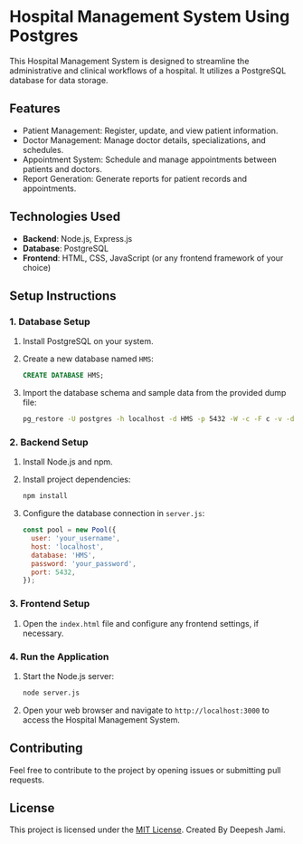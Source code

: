 # Hospital Management System Using Postgres

This Hospital Management System is designed to streamline the administrative and clinical workflows of a hospital. It utilizes a PostgreSQL database for data storage.

## Features

- Patient Management: Register, update, and view patient information.
- Doctor Management: Manage doctor details, specializations, and schedules.
- Appointment System: Schedule and manage appointments between patients and doctors.
- Report Generation: Generate reports for patient records and appointments.

## Technologies Used

- **Backend**: Node.js, Express.js
- **Database**: PostgreSQL
- **Frontend**: HTML, CSS, JavaScript (or any frontend framework of your choice)

## Setup Instructions

### 1. Database Setup

1. Install PostgreSQL on your system.
2. Create a new database named `HMS`:

    ```sql
    CREATE DATABASE HMS;
    ```

3. Import the database schema and sample data from the provided dump file:

    ```bash
    pg_restore -U postgres -h localhost -d HMS -p 5432 -W -c -F c -v -d path/to/database_dump.dump
    ```

### 2. Backend Setup

1. Install Node.js and npm.
2. Install project dependencies:

    ```bash
    npm install
    ```

3. Configure the database connection in `server.js`:

    ```javascript
    const pool = new Pool({
      user: 'your_username',
      host: 'localhost',
      database: 'HMS',
      password: 'your_password',
      port: 5432,
    });
    ```

### 3. Frontend Setup

1. Open the `index.html` file and configure any frontend settings, if necessary.

### 4. Run the Application

1. Start the Node.js server:

    ```bash
    node server.js
    ```

2. Open your web browser and navigate to `http://localhost:3000` to access the Hospital Management System.

## Contributing

Feel free to contribute to the project by opening issues or submitting pull requests.

## License

This project is licensed under the [MIT License](LICENSE).
Created By Deepesh Jami.
